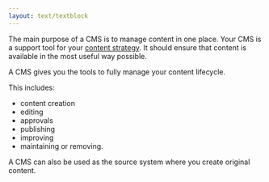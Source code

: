 ```yaml
---
layout: text/textblock
---
```

The main purpose of a CMS is to manage content in one place. Your CMS is a support tool for your [content strategy](/content-strategy/). It should ensure that content is available in the most useful way possible.

A CMS gives you the tools to fully manage your content lifecycle. 

This includes:  
- content creation
- editing
- approvals
- publishing
- improving
- maintaining or removing.

A CMS can also be used as the source system where you create original content.



